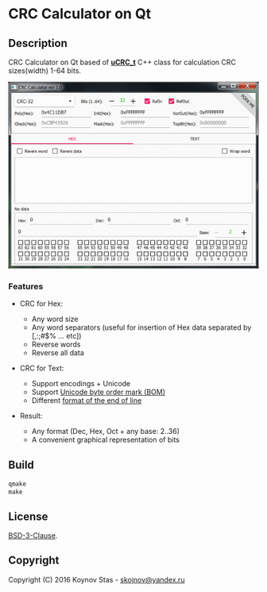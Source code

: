 # CRC Calculator on Qt


## Description

CRC Calculator on Qt based of **[uCRC_t](https://github.com/KoynovStas/CRC_CPP_Class)** C++ class for calculation CRC sizes(width) 1-64 bits.


<p align="center">
<img src="./screenshots/animation.gif" width="694"></img>
</p>



### Features

- CRC for Hex:
	- Any word size
	- Any word separators (useful for insertion of Hex data separated by [,:;#$% ... etc])
	- Reverse words
	- Reverse all data

- CRC for Text:
	- Support encodings + Unicode
	- Support [Unicode byte order mark (BOM)](https://en.wikipedia.org/wiki/Byte_order_mark)
	- Different [format of the end of line](https://en.wikipedia.org/wiki/Newline)
	
- Result:
	- Any format (Dec, Hex, Oct + any base: 2..36)
	- A convenient graphical representation of bits


## Build

```console
qmake
make
```



## License

[BSD-3-Clause](./LICENSE).



## Copyright
Copyright (C) 2016 Koynov Stas - skojnov@yandex.ru
